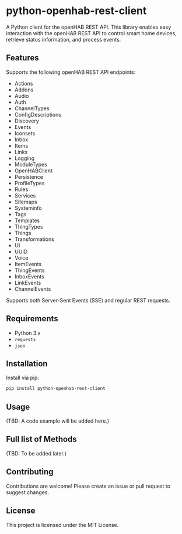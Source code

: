 # python-openhab-rest-client

A Python client for the openHAB REST API. This library enables easy interaction with the openHAB REST API to control smart home devices, retrieve status information, and process events.

## Features

Supports the following openHAB REST API endpoints:

- Actions
- Addons
- Audio
- Auth
- ChannelTypes
- ConfigDescriptions
- Discovery
- Events
- Iconsets
- Inbox
- Items
- Links
- Logging
- ModuleTypes
- OpenHABClient
- Persistence
- ProfileTypes
- Rules
- Services
- Sitemaps
- Systeminfo
- Tags
- Templates
- ThingTypes
- Things
- Transformations
- UI
- UUID
- Voice
- ItemEvents
- ThingEvents
- InboxEvents
- LinkEvents
- ChannelEvents

Supports both Server-Sent Events (SSE) and regular REST requests.

## Requirements

- Python 3.x
- `requests`
- `json`

## Installation

Install via pip:

```sh
pip install python-openhab-rest-client
```

## Usage

(TBD: A code example will be added here.)

## Full list of Methods

(TBD: To be added later.)

## Contributing

Contributions are welcome! Please create an issue or pull request to suggest changes.

## License

This project is licensed under the MIT License.

